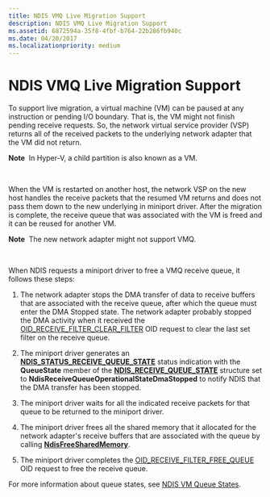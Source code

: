 ```yaml
---
title: NDIS VMQ Live Migration Support
description: NDIS VMQ Live Migration Support
ms.assetid: 6872594a-35f8-4fbf-b764-22b286fb940c
ms.date: 04/20/2017
ms.localizationpriority: medium
---
```


# NDIS VMQ Live Migration Support





To support live migration, a virtual machine (VM) can be paused at any instruction or pending I/O boundary. That is, the VM might not finish pending receive requests. So, the network virtual service provider (VSP) returns all of the received packets to the underlying network adapter that the VM did not return.

**Note**  In Hyper-V, a child partition is also known as a VM.

 

When the VM is restarted on another host, the network VSP on the new host handles the receive packets that the resumed VM returns and does not pass them down to the new underlying in miniport driver. After the migration is complete, the receive queue that was associated with the VM is freed and it can be reused for another VM.

**Note**  The new network adapter might not support VMQ.

 

When NDIS requests a miniport driver to free a VMQ receive queue, it follows these steps:

1.  The network adapter stops the DMA transfer of data to receive buffers that are associated with the receive queue, after which the queue must enter the DMA Stopped state. The network adapter probably stopped the DMA activity when it received the [OID\_RECEIVE\_FILTER\_CLEAR\_FILTER](https://msdn.microsoft.com/library/windows/hardware/ff569785) OID request to clear the last set filter on the receive queue.

2.  The miniport driver generates an [**NDIS\_STATUS\_RECEIVE\_QUEUE\_STATE**](https://msdn.microsoft.com/library/windows/hardware/ff567417) status indication with the **QueueState** member of the [**NDIS\_RECEIVE\_QUEUE\_STATE**](https://msdn.microsoft.com/library/windows/hardware/ff567214) structure set to **NdisReceiveQueueOperationalStateDmaStopped** to notify NDIS that the DMA transfer has been stopped.

3.  The miniport driver waits for all the indicated receive packets for that queue to be returned to the miniport driver.

4.  The miniport driver frees all the shared memory that it allocated for the network adapter's receive buffers that are associated with the queue by calling [**NdisFreeSharedMemory**](https://msdn.microsoft.com/library/windows/hardware/ff562601).

5.  The miniport driver completes the [OID\_RECEIVE\_FILTER\_FREE\_QUEUE](https://msdn.microsoft.com/library/windows/hardware/ff569789) OID request to free the receive queue.

For more information about queue states, see [NDIS VM Queue States](ndis-virtual-machine-queue-states.md).

 

 





